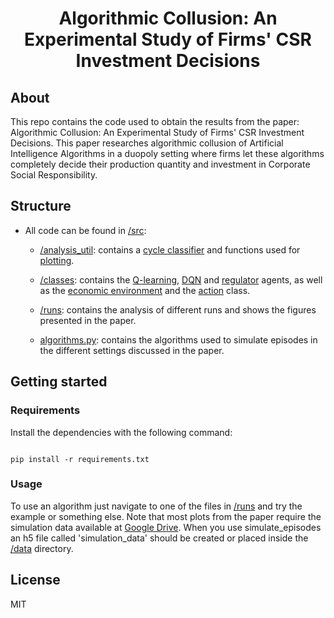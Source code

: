 <h1 align="center">Algorithmic Collusion: An Experimental Study of Firms' CSR Investment Decisions</h1>

## About
This repo contains the code used to obtain the results from the paper: Algorithmic Collusion: An Experimental Study of Firms' CSR Investment Decisions. This paper researches algorithmic collusion of Artificial Intelligence Algorithms in a duopoly setting where firms let these algorithms completely decide their production quantity and investment in Corporate Social Responsibility.

## Structure

* All code can be found in [/src](src):

  * [/analysis_util](src/analysis_util): contains a [cycle classifier](src/analysis_util/cylcle_classifier.py) and functions used for [plotting](src/analysis_util/visualize.py).

  * [/classes](src/classes): contains the [Q-learning](src/classes/Qlearning.py), [DQN](src/classes/DQN.py) and [regulator](src/classes/regulator.py) agents, as well as the [economic environment](src/classes/environment.py) and the [action](src/classes/action.py) class.

  * [/runs](src/runs): contains the analysis of different runs and shows the figures presented in the paper.

  * [algorithms.py](src/algorithms.py): contains the algorithms used to simulate episodes in the different settings discussed in the paper.


## Getting started
### Requirements

Install the dependencies with the following command:

```

pip install -r requirements.txt

```

### Usage
To use an algorithm just navigate to one of the files in [/runs](src/runs) and try the example or something else. Note that most plots from the paper require the simulation data available at [Google Drive](https://drive.google.com/file/d/1snpfTBvhV1hD44AK2DQ8_w3vwsQILzYP/view?usp=sharing). When you use simulate_episodes an h5 file called 'simulation_data' should be created or placed inside the [/data](data) directory.

## License
MIT   
